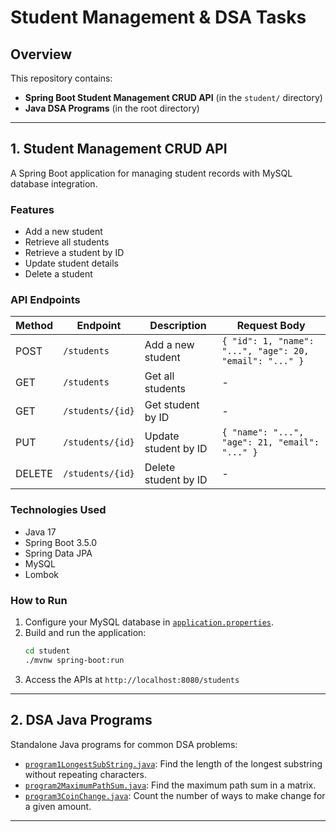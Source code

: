 # Student Management & DSA Tasks

## Overview

This repository contains:
- **Spring Boot Student Management CRUD API** (in the `student/` directory)
- **Java DSA Programs** (in the root directory)

---

## 1. Student Management CRUD API

A Spring Boot application for managing student records with MySQL database integration.

### Features

- Add a new student
- Retrieve all students
- Retrieve a student by ID
- Update student details
- Delete a student

### API Endpoints

| Method | Endpoint            | Description                | Request Body                |
|--------|---------------------|----------------------------|-----------------------------|
| POST   | `/students`         | Add a new student          | `{ "id": 1, "name": "...", "age": 20, "email": "..." }` |
| GET    | `/students`         | Get all students           | -                           |
| GET    | `/students/{id}`    | Get student by ID          | -                           |
| PUT    | `/students/{id}`    | Update student by ID       | `{ "name": "...", "age": 21, "email": "..." }`           |
| DELETE | `/students/{id}`    | Delete student by ID       | -                           |

### Technologies Used

- Java 17
- Spring Boot 3.5.0
- Spring Data JPA
- MySQL
- Lombok

### How to Run

1. Configure your MySQL database in [`application.properties`](student/src/main/resources/application.properties).
2. Build and run the application:
   ```sh
   cd student
   ./mvnw spring-boot:run
   ```
3. Access the APIs at `http://localhost:8080/students`

---

## 2. DSA Java Programs

Standalone Java programs for common DSA problems:

- [`program1LongestSubString.java`](program1LongestSubString.java): Find the length of the longest substring without repeating characters.
- [`program2MaximumPathSum.java`](program2MaximumPathSum.java): Find the maximum path sum in a matrix.
- [`program3CoinChange.java`](program3CoinChange.java): Count the number of ways to make change for a given amount.

---

